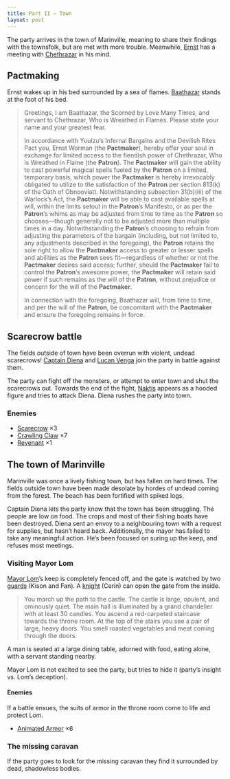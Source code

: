 ```yaml
---
title: Part II — Town
layout: post
---
```


The party arrives in the town of Marinville, meaning to share their findings with the townsfolk, but are met with more trouble. Meanwhile, [Ernst](/characters/ernst) has a meeting with [Chethrazar](/npcs/chethrazar) in his mind.

## Pactmaking

Ernst wakes up in his bed surrounded by a sea of flames. [Baathazar](/npcs/baathazar) stands at the foot of his bed.

> Greetings, I am Baathazar, the Scorned by Love Many Times, and servant to Chethrazar, Who is Wreathed in Flames. Please state your name and your greatest fear.
>
> In accordance with Yuulzu’s Infernal Bargains and the Devilish Rites Pact you, Ernst Worman (the **Pactmaker**), hereby offer your soul in exchange for limited access to the fiendish power of Chethrazar, Who is Wreathed in Flame (the **Patron**). The **Pactmaker** will gain the ability to cast powerful magical spells fueled by the **Patron** on a limited, temporary basis, which power the **Pactmaker** is hereby irrevocably obligated to utilize to the satisfaction of the **Patron** per section 813(k) of the Oath of Obnooviatt. Notwithstanding subsection 31(b)(iii) of the Warlock’s Act, the **Pactmaker** will be able to cast available spells at will, within the limits setout in the **Patron**’s Manifesto, or as per the **Patron**’s whims as may be adjusted from time to time as the **Patron** so chooses—though generally not to be adjusted more than multiple times in a day. Notwithstanding the **Patron**’s choosing to refrain from adjusting the parameters of the bargain (including, but not limited to, any adjustments described in the foregoing), the **Patron** retains the sole right to allow the **Pactmaker** access to greater or lesser spells and abilities as the **Patron** sees fit—regardless of whether or not the **Pactmaker** desires said access; further, should the **Pactmaker** fail to control the **Patron**’s awesome power, the **Pactmaker** will retain said power if such remains as the will of the **Patron**, without prejudice or concern for the will of the **Pactmaker**.
>
> In connection with the foregoing, Baathazar will, from time to time, and per the will of the **Patron**, be concomitant with the **Pactmaker** and ensure the foregoing remains in force.

## Scarecrow battle

The fields outside of town have been overrun with violent, undead scarecrows! [Captain Diena](/npcs/diena) and [Lucan Venga](/characters/lucan) join the party in battle against them.

The party can fight off the monsters, or attempt to enter town and shut the scarecrows out. Towards the end of the fight, [Naktis](/npcs/naktis) appears as a hooded figure and tries to attack Diena. Diena rushes the party into town.

### Enemies

- [Scarecrow](/monsters/scarecrow) &times;3
- [Crawling Claw](/monsters/crawling-claw) &times;7
- [Revenant](/monsters/revenant) &times;1

## The town of Marinville

Marinville was once a lively fishing town, but has fallen on hard times. The fields outside town have been made desolate by hordes of undead coming from the forest. The beach has been fortified with spiked logs.

Captain Diena lets the party know that the town has been struggling. The people are low on food. The crops and most of their fishing boats have been destroyed. Diena sent an envoy to a neighbouring town with a request for supplies, but hasn’t heard back. Additionally, the mayor has failed to take any meaningful action. He’s been focused on suring up the keep, and refuses most meetings.

### Visiting Mayor Lom

[Mayor Lom](/npcs/mayor-lom)’s keep is completely fenced off, and the gate is watched by two [guards](/monsters/guard) (Kison and Fan). A [knight](/monsters/knight) (Cerin) can open the gate from the inside.

> You march up the path to the castle. The castle is large, opulent, and ominously quiet. The main hall is illuminated by a grand chandelier with at least 30 candles. You ascend a red-carpeted staircase towards the throne room. At the top of the stairs you see a pair of large, heavy doors. You smell roasted vegetables and meat coming through the doors.

A man is seated at a large dining table, adorned with food, eating alone, with a servant standing nearby.

Mayor Lom is not excited to see the party, but tries to hide it (party’s insight vs. Lom’s deception).

#### Enemies

If a battle ensues, the suits of armor in the throne room come to life and protect Lom.

- [Animated Armor](/monsters/animated-armor) &times;6

### The missing caravan

If the party goes to look for the missing caravan they find it surrounded by dead, shadowless bodies.
